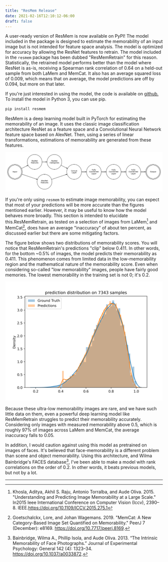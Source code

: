 ```yaml
---
title: "ResMem Release"
date: 2021-02-16T12:10:12-06:00
draft: false
---
```


A user-ready version of ResMem is now available on PyPI! The model included in the package is designed to estimate the memorability of an input image but is not intended for feature space analysis. The model is optimized for accuracy by allowing the ResNet features to retrain. The model included in the `resmem` package has been dubbed "ResMemRetrain" for this reason. Statistically, the retrained model performs better than the model where ResNet is as-is, receiving a Spearman rank correlation of 0.64 on a held-out sample from both LaMem and MemCat. It also has an average squared loss of 0.009, which means that on average, the model predictions are off by 0.094, but more on that later.

If you're just interested in using the model, the code is available on [github.](https://github.com/Brain-Bridge-Lab/resmem) To install the model in Python 3, you can use pip.

```python
pip install resmem
```

ResMem is a deep learning model built in PyTorch for estimating the memorability of an image. It uses the classic image classification architecture ResNet as a feature space and a Convolutional Neural Network feature space based on AlexNet. Then, using a series of linear transformations, estimations of memorability are generated from these features.

![ResMem Architecture](../../img/memnet/ResMem.jpg)

If you're only using `resmem` to estimate image memorability, you can expect that most of your predictions will be more accurate than the figures mentioned earlier. However, it may be useful to know how the model behaves more broadly. This section is intended to elucidate this.ResMemRetrain, as tested on a selection of images from LaMem[^1] and MemCat[^2], does have an average "inaccuracy" of about ten percent, as discussed earlier but there are some mitigating factors.

The figure below shows two distributions of memorability scores. You will notice that ResMemRetrain's predictions "clip" below 0.411. In other words, for the bottom ~0.5% of images, the model predicts their memorability as 0.411. This phenomenon comes from limited data in the low-memorability region and the mathematical nature of the memorability score. Even when considering so-called "low memorability" images, people have fairly good memories. The lowest memorability in the training set is not 0; it's 0.2.

![ResMemRetrain Distributions](../../img/memnet/restest.png)

Because these ultra-low memorability images are rare, and we have such little data on them, even a powerful deep learning model like ResMemRetrain struggles to predict their memorability accurately. Considering only images with measured memorability above 0.5, which is roughly 97% of images across LaMem and MemCat, the average inaccuracy falls to 0.05.

In addition, I would caution against using this model as pretrained on images of faces. It's believed that face-memorability is a different problem than scene and object memorability. Using this architecture, and Wilma Bainbridge's FACES database[^3], I've been able to make a model with rank correlations on the order of 0.2. In other words, it beats previous models, but not by a lot.

---
[^1]: Khosla, Aditya, Akhil S. Raju, Antonio Torralba, and Aude Oliva.  2015. "Understanding and Predicting Image Memorability at a Large Scale." In2015 Ieee International Conference on Computer Vision (Iccv), 2390–8. IEEE.https://doi.org/10.1109/ICCV.2015.275.1

[^2]: Goetschalckx, Lore, and Johan Wagemans. 2019. "MemCat: A New Category-Based Image Set Quantified on Memorability." PeerJ 7 (December): e8169. https://doi.org/10.7717/peerj.8169.

[^3]: Bainbridge, Wilma A., Phillip Isola, and Aude Oliva. 2013. “The Intrinsic Memorability of Face Photographs.” Journal of Experimental Psychology: General 142 (4): 1323–34. https://doi.org/10.1037/a0033872.
